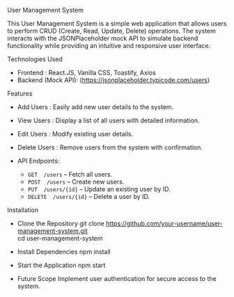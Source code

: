  User Management System

This User Management System is a simple web application that allows users to perform CRUD (Create, Read, Update, Delete) operations. The system interacts with the JSONPlaceholder mock API to simulate backend functionality while providing an intuitive and responsive user interface.


Technologies Used
- Frontend : React.JS, Vanilla CSS, Toastify, Axios
- Backend (Mock API): (https://jsonplaceholder.typicode.com/users) 


Features
- Add Users : Easily add new user details to the system.
- View Users : Display a list of all users with detailed information.
- Edit Users : Modify existing user details.
- Delete Users : Remove users from the system with confirmation.


- API Endpoints: 

    - `GET  /users` –  Fetch all users.
    - `POST  /users` – Create new users.
    - `PUT  /users/{id}` – Update an existing user by ID.
    - `DELETE  /users/{id}` – Delete a user by ID.


Installation

- Clone the Repository
  git clone https://github.com/your-username/user-management-system.git  
  cd user-management-system 

- Install Dependencies
npm install  

- Start the Application
npm start  


- Future Scope
Implement user authentication for secure access to the system.
